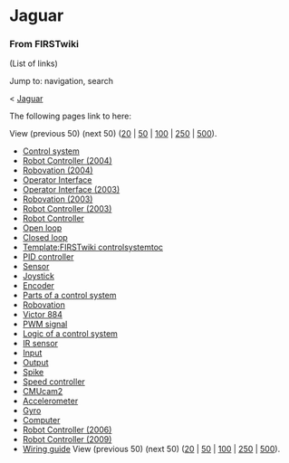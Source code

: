 

# Jaguar

### From FIRSTwiki

(List of links)

Jump to: navigation, search

&lt; [Jaguar](/index.php?title=Jaguar&redirect=no "Jaguar" )  

The following pages link to here:

View (previous 50) (next 50)
([20](/index.php?title=Special:Whatlinkshere/Jaguar&limit=20&from=0
"Special:Whatlinkshere/Jaguar" ) |
[50](/index.php?title=Special:Whatlinkshere/Jaguar&limit=50&from=0
"Special:Whatlinkshere/Jaguar" ) |
[100](/index.php?title=Special:Whatlinkshere/Jaguar&limit=100&from=0
"Special:Whatlinkshere/Jaguar" ) |
[250](/index.php?title=Special:Whatlinkshere/Jaguar&limit=250&from=0
"Special:Whatlinkshere/Jaguar" ) |
[500](/index.php?title=Special:Whatlinkshere/Jaguar&limit=500&from=0
"Special:Whatlinkshere/Jaguar" )).

  * [Control system](Control_system "Control system" )
  * [Robot Controller (2004)](Robot_Controller_%282004%29 "Robot Controller \(2004\)" )
  * [Robovation (2004)](Robovation_%282004%29 "Robovation \(2004\)" )
  * [Operator Interface](Operator_Interface "Operator Interface" )
  * [Operator Interface (2003)](Operator_Interface_%282003%29 "Operator Interface \(2003\)" )
  * [Robovation (2003)](Robovation_%282003%29 "Robovation \(2003\)" )
  * [Robot Controller (2003)](Robot_Controller_%282003%29 "Robot Controller \(2003\)" )
  * [Robot Controller](Robot_Controller "Robot Controller" )
  * [Open loop](Open_loop "Open loop" )
  * [Closed loop](Closed_loop "Closed loop" )
  * [Template:FIRSTwiki controlsystemtoc](Template:FIRSTwiki_controlsystemtoc "Template:FIRSTwiki controlsystemtoc" )
  * [PID controller](PID_controller "PID controller" )
  * [Sensor](Sensor "Sensor" )
  * [Joystick](Joystick "Joystick" )
  * [Encoder](Encoder "Encoder" )
  * [Parts of a control system](Parts_of_a_control_system "Parts of a control system" )
  * [Robovation](Robovation "Robovation" )
  * [Victor 884](Victor_884 "Victor 884" )
  * [PWM signal](PWM_signal "PWM signal" )
  * [Logic of a control system](Logic_of_a_control_system "Logic of a control system" )
  * [IR sensor](IR_sensor "IR sensor" )
  * [Input](Input "Input" )
  * [Output](Output "Output" )
  * [Spike](Spike "Spike" )
  * [Speed controller](Speed_controller "Speed controller" )
  * [CMUcam2](CMUcam2 "CMUcam2" )
  * [Accelerometer](Accelerometer "Accelerometer" )
  * [Gyro](Gyro "Gyro" )
  * [Computer](Computer "Computer" )
  * [Robot Controller (2006)](Robot_Controller_%282006%29 "Robot Controller \(2006\)" )
  * [Robot Controller (2009)](Robot_Controller_%282009%29 "Robot Controller \(2009\)" )
  * [Wiring guide](Wiring_guide "Wiring guide" )
View (previous 50) (next 50)
([20](/index.php?title=Special:Whatlinkshere/Jaguar&limit=20&from=0
"Special:Whatlinkshere/Jaguar" ) |
[50](/index.php?title=Special:Whatlinkshere/Jaguar&limit=50&from=0
"Special:Whatlinkshere/Jaguar" ) |
[100](/index.php?title=Special:Whatlinkshere/Jaguar&limit=100&from=0
"Special:Whatlinkshere/Jaguar" ) |
[250](/index.php?title=Special:Whatlinkshere/Jaguar&limit=250&from=0
"Special:Whatlinkshere/Jaguar" ) |
[500](/index.php?title=Special:Whatlinkshere/Jaguar&limit=500&from=0
"Special:Whatlinkshere/Jaguar" )).

